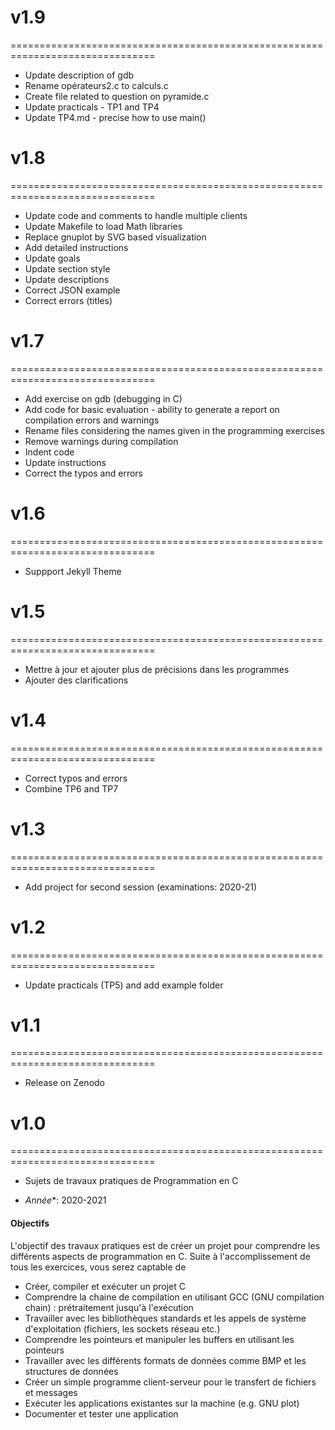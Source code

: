 # v1.9
===============================================================================
- Update description of gdb
- Rename opérateurs2.c to calculs.c
- Create file related to question on pyramide.c
- Update practicals - TP1 and TP4
- Update TP4.md - precise how to use main()

# v1.8
===============================================================================
- Update code and comments to handle multiple clients
- Update Makefile to load Math libraries
- Replace gnuplot by SVG based visualization
- Add detailed instructions
- Update goals
- Update section style
- Update descriptions
- Correct JSON example
- Correct errors (titles)

# v1.7
===============================================================================
-  Add exercise on gdb (debugging in C)
-  Add code for basic evaluation - ability to generate a report on compilation errors and warnings
-  Rename files considering the names given in the programming exercises
-  Remove warnings during compilation
-  Indent code
-  Update instructions
-  Correct the typos and errors

# v1.6
===============================================================================
-  Suppport Jekyll Theme

# v1.5
===============================================================================
-  Mettre à jour et ajouter plus de précisions dans les programmes
-  Ajouter des clarifications

# v1.4
===============================================================================
-  Correct typos and errors 
-  Combine TP6 and TP7

# v1.3
===============================================================================
-  Add project for second session (examinations: 2020-21) 

# v1.2
===============================================================================
-  Update practicals (TP5) and add example folder

# v1.1
===============================================================================
-  Release on Zenodo 

# v1.0
===============================================================================
-  Sujets de travaux pratiques de Programmation en C

- *Année**: 2020-2021

#### Objectifs
L'objectif des travaux pratiques est de créer un projet pour comprendre les différents aspects de programmation en C. Suite à l'accomplissement de tous les exercices, vous serez captable de

-   Créer, compiler et exécuter un projet C
-   Comprendre la chaine de compilation en utilisant GCC (GNU compilation chain) : prétraitement jusqu'à l'exécution
-   Travailler avec les bibliothèques standards et les appels de système d'exploitation (fichiers, les sockets réseau etc.)
-   Comprendre les pointeurs et manipuler les buffers en utilisant les pointeurs
-   Travailler avec les différents formats de données comme BMP et les structures de données
-   Créer un simple programme client-serveur pour le transfert de fichiers et messages
-   Exécuter les applications existantes sur la machine (e.g. GNU plot)
-   Documenter et tester une application

